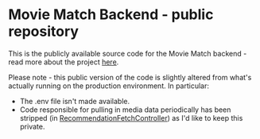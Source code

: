 # Movie Match Backend - public repository

This is the publicly available source code for the Movie Match backend - read more about the project [here](https://jonathan-kings.com/moviematch).

Please note - this public version of the code is slightly altered from what's actually running on the production environment. In particular:
- The .env file isn't made available.
- Code responsible for pulling in media data periodically has been stripped (in [RecommendationFetchController](app/Http/Controllers/RecommendationFetchController.php)) as I'd like to keep this private.
